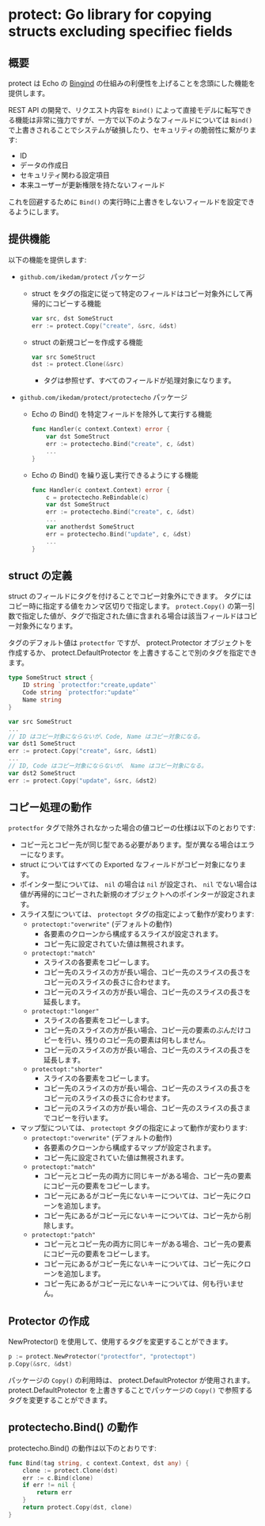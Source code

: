 # protect: Go library for copying structs excluding specifiec fields

## 概要

protect は Echo の [Bingind](https://echo.labstack.com/docs/binding) の仕組みの利便性を上げることを念頭にした機能を提供します。

REST API の開発で、リクエスト内容を `Bind()` によって直接モデルに転写できる機能は非常に強力ですが、一方で以下のようなフィールドについては `Bind()` で上書きされることでシステムが破損したり、セキュリティの脆弱性に繋がります:

* ID
* データの作成日
* セキュリティ関わる設定項目
* 本来ユーザーが更新権限を持たないフィールド

これを回避するために `Bind()` の実行時に上書きをしないフィールドを設定できるようにします。

## 提供機能

以下の機能を提供します:

* `github.com/ikedam/protect` パッケージ
    * struct をタグの指定に従って特定のフィールドはコピー対象外にして再帰的にコピーする機能

        ```go
        var src, dst SomeStruct
        err := protect.Copy("create", &src, &dst)
        ```

    * struct の新規コピーを作成する機能

        ```go
        var src SomeStruct
        dst := protect.Clone(&src)
        ```

        * タグは参照せず、すべてのフィールドが処理対象になります。

* `github.com/ikedam/protect/protectecho` パッケージ

    * Echo の Bind() を特定フィールドを除外して実行する機能

        ```go
        func Handler(c context.Context) error {
            var dst SomeStruct
            err := protectecho.Bind("create", c, &dst)
            ...
        }
        ```

    * Echo の Bind() を繰り返し実行できるようにする機能

        ```go
        func Handler(c context.Context) error {
            c = protectecho.ReBindable(c)
            var dst SomeStruct
            err := protectecho.Bind("create", c, &dst)
            ...
            var anotherdst SomeStruct
            err = protectecho.Bind("update", c, &dst)
            ...
        }
        ```

## struct の定義

struct のフィールドにタグを付けることでコピー対象外にできます。
タグにはコピー時に指定する値をカンマ区切りで指定します。
`protect.Copy()` の第一引数で指定した値が、タグで指定された値に含まれる場合は該当フィールドはコピー対象外になります。

タグのデフォルト値は `protectfor` ですが、 protect.Protector オブジェクトを作成するか、 protect.DefaultProtector を上書きすることで別のタグを指定できます。

```go
type SomeStruct struct {
    ID string `protectfor:"create,update"`
    Code string `protectfor:"update"`
    Name string
}

var src SomeStruct
...
// ID はコピー対象にならないが、Code, Name はコピー対象になる。
var dst1 SomeStruct
err := protect.Copy("create", &src, &dst1)
...
// ID, Code はコピー対象にならないが、 Name はコピー対象になる。
var dst2 SomeStruct
err := protect.Copy("update", &src, &dst2)
```

## コピー処理の動作

`protectfor` タグで除外されなかった場合の値コピーの仕様は以下のとおりです:

* コピー元とコピー先が同じ型である必要があります。型が異なる場合はエラーになります。
* struct についてはすべての Exported なフィールドがコピー対象になります。
* ポインター型については、 `nil` の場合は `nil` が設定され、 `nil` でない場合は値が再帰的にコピーされた新規のオブジェクトへのポインターが設定されます。
* スライス型については、 `protectopt` タグの指定によって動作が変わります:
    * `protectopt:"overwrite"` (デフォルトの動作)
        * 各要素のクローンから構成するスライスが設定されます。
        * コピー先に設定されていた値は無視されます。
    * `protectopt:"match"`
        * スライスの各要素をコピーします。
        * コピー先のスライスの方が長い場合、コピー先のスライスの長さをコピー元のスライスの長さに合わせます。
        * コピー元のスライスの方が長い場合、コピー先のスライスの長さを延長します。
    * `protectopt:"longer"`
        * スライスの各要素をコピーします。
        * コピー先のスライスの方が長い場合、コピー元の要素のぶんだけコピーを行い、残りのコピー先の要素は何もしません。
        * コピー元のスライスの方が長い場合、コピー先のスライスの長さを延長します。
    * `protectopt:"shorter"`
        * スライスの各要素をコピーします。
        * コピー先のスライスの方が長い場合、コピー先のスライスの長さをコピー元のスライスの長さに合わせます。
        * コピー元のスライスの方が長い場合、コピー先のスライスの長さまでコピーを行います。
* マップ型については、 `protectopt` タグの指定によって動作が変わります:
    * `protectopt:"overwrite"` (デフォルトの動作)
        * 各要素のクローンから構成するマップが設定されます。
        * コピー先に設定されていた値は無視されます。
    * `protectopt:"match"`
        * コピー元とコピー先の両方に同じキーがある場合、コピー先の要素にコピー元の要素をコピーします。
        * コピー元にあるがコピー先にないキーについては、コピー先にクローンを追加します。
        * コピー先にあるがコピー元にないキーについては、コピー先から削除します。
    * `protectopt:"patch"`
        * コピー元とコピー先の両方に同じキーがある場合、コピー先の要素にコピー元の要素をコピーします。
        * コピー元にあるがコピー先にないキーについては、コピー先にクローンを追加します。
        * コピー先にあるがコピー元にないキーについては、何も行いません。

## Protector の作成

NewProtector() を使用して、使用するタグを変更することができます。

```go
p := protect.NewProtector("protectfor", "protectopt")
p.Copy(&src, &dst)
```

パッケージの `Copy()` の利用時は、 protect.DefaultProtector が使用されます。
protect.DefaultProtector を上書きすることでパッケージの `Copy()` で参照するタグを変更することができます。

## protectecho.Bind() の動作

protectecho.Bind() の動作は以下のとおりです:

```go
func Bind(tag string, c context.Context, dst any) {
    clone := protect.Clone(dst)
    err := c.Bind(clone)
    if err != nil {
        return err
    }
    return protect.Copy(dst, clone)
}
```
